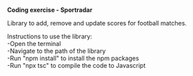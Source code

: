 **Coding exercise - Sportradar**

Library to add, remove and update scores for football matches.

Instructions to use the library:  
-Open the terminal  
-Navigate to the path of the library  
-Run "npm install" to install the npm packages  
-Run "npx tsc" to compile the code to Javascript  
